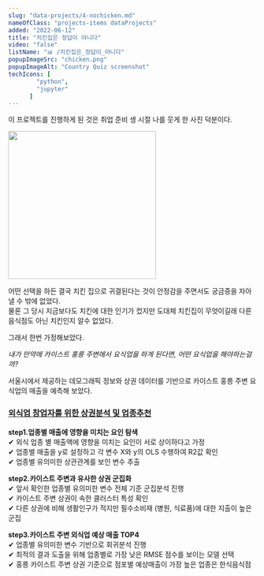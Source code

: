 ```yaml
---
slug: "data-projects/4-nochicken.md"
nameOfClass: "projects-items dataProjects"
added: "2022-06-12"
title: "치킨집은 정답이 아니다"
video: "false"
listName: "📊 /치킨집은_정답이_아니다"
popupImageSrc: "chicken.png"
popupImageAlt: "Country Quiz screenshot"
techIcons: [
        "python",
        "jupyter"
      ]
---
```


이 프로젝트를 진행하게 된 것은 취업 준비 생 시절 나를 웃게 한 사진 덕분이다.

<div style="display:inline-block;vertical-align:top;">
    <img src="https://boysbeanxious22.netlify.app/jinro.jpg" height="300px" style="vertical-align:middle;">
</div>
  
어떤 선택을 하든 결국 치킨 집으로 귀결된다는 것이 안정감을 주면서도 궁금증을 자아낼 수 밖에 없었다.  
물론 그 당시 지금보다도 치킨에 대한 인기가 컸지만 도대체 치킨집이 무엇이길래 다른 음식점도 아닌 치킨인지 알수 없었다. 
  
그래서 한번 가정해보았다. 
  
_내가 만약에 카이스트 홍릉 주변에서 요식업을 하게 된다면, 어떤 요식업을 해야하는걸까?_  
  
서울시에서 제공하는 데모그래픽 정보와 상권 데이터를 기반으로 카이스트 홍릉 주변 요식업의 매출을 예측해 보았다. 
  
### [외식업 창업자를 위한 상권분석 및 업종추천](https://drive.google.com/file/d/1JO6mgll54LVWG7mRILmkn4WtV7QBoex8/view)  
__step1.업종별 매출에 영향을 미치는 요인 탐색__  
✔︎ 외식 업종 별 매출액에 영향을 미치는 요인이 서로 상이하다고 가정  
✔︎ 업종별 매출을 y로 설정하고 각 변수 X와 y의 OLS 수행하여 R2값 확인   
✔︎ 업종별 유의미한 상관관계를 보인 변수 추출  
  
__step2.카이스트 주변과 유사한 상권 군집화__  
✔︎ 앞서 확인한 업종별 유의미한 변수 전체 기준 군집분석 진행   
✔︎ 카이스트 주변 상권이 속한 클러스터 특성 확인  
✔︎ 다른 상권에 비해 생활인구가 적지만 필수소비재 (병원, 식료품)에 대한 지출이 높은 군집  
  
__step3.카이스트 주변 외식업 예상 매출 TOP4__  
✔︎ 업종별 유의미한 변수 기반으로 회귀분석 진행    
✔︎ 최적의 결과 도출을 위해 업종별로 가장 낮은 RMSE 점수를 보이는 모델 선택    
✔︎ 홍릉 카이스트 주변 상권 기준으로 점포별 예상매출이 가장 높은 업종은 한식음식점     

